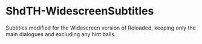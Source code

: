 # ShdTH-WidescreenSubtitles
Subtitles modified for the Widescreen version of Reloaded, keeping only the main dialogues and excluding any hint balls.

